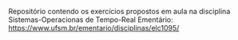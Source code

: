 Repositório contendo os exercícios propostos em aula na disciplina Sistemas-Operacionas de Tempo-Real
Ementário: https://www.ufsm.br/ementario/disciplinas/elc1095/

